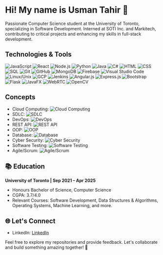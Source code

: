 # Hi! My name is Usman Tahir 👋

Passionate Computer Science student at the University of Toronto, specializing in Software Development. Interned at SOTI Inc. and Markitech, contributing to critical projects and enhancing my skills in full-stack development.

## Technologies & Tools
![JavaScript](https://img.shields.io/badge/JavaScript-F7DF1E?style=flat-square&logo=javascript&logoColor=black)
![React](https://img.shields.io/badge/React-61DAFB?style=flat-square&logo=react&logoColor=black)
![Node.js](https://img.shields.io/badge/Node.js-339933?style=flat-square&logo=node.js&logoColor=white)
![Python](https://img.shields.io/badge/Python-3776AB?style=flat-square&logo=python&logoColor=white)
![Java](https://img.shields.io/badge/Java-007396?style=flat-square&logo=java&logoColor=white)
![C#](https://img.shields.io/badge/C%23-239120?style=flat-square&logo=c-sharp&logoColor=white)
![HTML](https://img.shields.io/badge/HTML5-E34F26?style=flat-square&logo=html5&logoColor=white)
![CSS](https://img.shields.io/badge/CSS3-1572B6?style=flat-square&logo=css3&logoColor=white)
![SQL](https://img.shields.io/badge/SQL-4479A1?style=flat-square&logo=sql&logoColor=white)
![Git](https://img.shields.io/badge/Git-F05032?style=flat-square&logo=git&logoColor=white)
![GitHub](https://img.shields.io/badge/GitHub-181717?style=flat-square&logo=github&logoColor=white)
![MongoDB](https://img.shields.io/badge/MongoDB-47A248?style=flat-square&logo=mongodb&logoColor=white)
![Firebase](https://img.shields.io/badge/Firebase-FFCA28?style=flat-square&logo=firebase&logoColor=black)
![Visual Studio Code](https://img.shields.io/badge/VS_Code-007ACC?style=flat-square&logo=visual-studio-code&logoColor=white)
![Linux/Unix](https://img.shields.io/badge/Linux-003366?style=flat-square&logo=linux&logoColor=white)
![GCP](https://img.shields.io/badge/GCP-4285F4?style=flat-square&logo=google-cloud&logoColor=white)
![Jenkins](https://img.shields.io/badge/Jenkins-D24939?style=flat-square&logo=jenkins&logoColor=white)
![Angular.js](https://img.shields.io/badge/Angular.js-E23237?style=flat-square&logo=angularjs&logoColor=white)
![Express.js](https://img.shields.io/badge/Express.js-000000?style=flat-square&logo=express&logoColor=white)
![Bootstrap](https://img.shields.io/badge/Bootstrap-563D7C?style=flat-square&logo=bootstrap&logoColor=white)
![Flask](https://img.shields.io/badge/Flask-000000?style=flat-square&logo=flask&logoColor=white)
![JavaFX](https://img.shields.io/badge/JavaFX-5382A1?style=flat-square&logo=java&logoColor=white)
![WebRTC](https://img.shields.io/badge/WebRTC-333333?style=flat-square&logo=webrtc&logoColor=white)
![OpenCV](https://img.shields.io/badge/OpenCV-5C3EE8?style=flat-square&logo=opencv&logoColor=white)

## Concepts
- Cloud Computing: ![Cloud Computing](https://img.shields.io/badge/Cloud_Computing-4285F4?style=flat-square&logo=google-cloud&logoColor=white)
- SDLC: ![SDLC](https://img.shields.io/badge/SDLC-6DB33F?style=flat-square&logo=git&logoColor=white)
- DevOps: ![DevOps](https://img.shields.io/badge/DevOps-007AC1?style=flat-square&logo=azure-devops&logoColor=white)
- REST API: ![REST API](https://img.shields.io/badge/REST_API-009688?style=flat-square&logo=rest-api&logoColor=white)
- OOP: ![OOP](https://img.shields.io/badge/OOP-4285F4?style=flat-square&logo=google-cloud&logoColor=white)
- Database: ![Database](https://img.shields.io/badge/Database-336791?style=flat-square&logo=database&logoColor=white)
- Cyber Security: ![Cyber Security](https://img.shields.io/badge/Cyber_Security-4285F4?style=flat-square&logo=google-cloud&logoColor=white)
- Software Testing: ![Software Testing](https://img.shields.io/badge/Software_Testing-4285F4?style=flat-square&logo=google-cloud&logoColor=white)
- Agile/Scrum: ![Agile/Scrum](https://img.shields.io/badge/Agile_Scrum-4285F4?style=flat-square&logo=google-cloud&logoColor=white)

## 📚 Education
**University of Toronto | Sep 2021 – Apr 2025**
- Honours Bachelor of Science, Computer Science
- CGPA: 3.7/4.0
- Relevant Courses: Software Development, Data Structures & Algorithms, Operating Systems, Machine Learning, and more.

## 🌐 Let's Connect
- LinkedIn: [LinkedIn](https://linkedin.com/in/usmantahir7)

Feel free to explore my repositories and provide feedback. Let's collaborate and build something amazing together! 🚀
